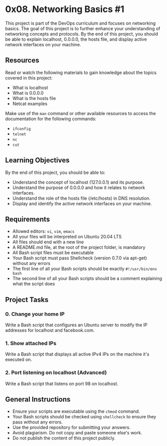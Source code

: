 # 0x08. Networking Basics #1

This project is part of the DevOps curriculum and focuses on networking basics. The goal of this project is to further enhance your understanding of networking concepts and protocols. By the end of this project, you should be able to explain localhost, 0.0.0.0, the hosts file, and display active network interfaces on your machine.

## Resources

Read or watch the following materials to gain knowledge about the topics covered in this project:

- What is localhost
- What is 0.0.0.0
- What is the hosts file
- Netcat examples

Make use of the `man` command or other available resources to access the documentation for the following commands:

- `ifconfig`
- `telnet`
- `nc`
- `cut`

## Learning Objectives

By the end of this project, you should be able to:

- Understand the concept of localhost (127.0.0.1) and its purpose.
- Understand the purpose of 0.0.0.0 and how it relates to network interfaces.
- Understand the role of the hosts file (/etc/hosts) in DNS resolution.
- Display and identify the active network interfaces on your machine.

## Requirements

- Allowed editors: `vi`, `vim`, `emacs`
- All your files will be interpreted on Ubuntu 20.04 LTS
- All files should end with a new line
- A README.md file, at the root of the project folder, is mandatory
- All Bash script files must be executable
- Your Bash script must pass Shellcheck (version 0.7.0 via apt-get) without any errors
- The first line of all your Bash scripts should be exactly `#!/usr/bin/env bash`
- The second line of all your Bash scripts should be a comment explaining what the script does

## Project Tasks

### 0. Change your home IP

Write a Bash script that configures an Ubuntu server to modify the IP addresses for localhost and facebook.com.

### 1. Show attached IPs

Write a Bash script that displays all active IPv4 IPs on the machine it's executed on.

### 2. Port listening on localhost (Advanced)

Write a Bash script that listens on port 98 on localhost.

## General Instructions

- Ensure your scripts are executable using the `chmod` command.
- Your Bash scripts should be checked using `shellcheck` to ensure they pass without any errors.
- Use the provided repository for submitting your answers.
- Avoid plagiarism. Do not copy and paste someone else's work.
- Do not publish the content of this project publicly.
